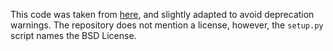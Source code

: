 This code was taken from
[here](https://github.com/wallento/cocotbext-wishbone), and slightly
adapted to avoid deprecation warnings. The repository does not mention a
license, however, the `setup.py` script names the BSD License.

